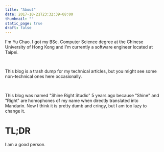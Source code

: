 ```yaml
---
title: "About"
date: 2017-10-21T23:32:39+08:00
thumbnail: ""
static_page: true
draft: false
---
```


I'm Yu Chao. I got my BSc. Computer Science degree at the Chinese University of Hong Kong and I'm currently a software engineer located at Taipei.

<br />

This blog is a trash dump for my technical articles, but you might see some non-technical ones here occasionally.

<br />

This blog was named "Shine Right Studio" 5 years ago because "Shine" and "Right" are homophones of my name when directly translated into Mandarin. Now I think it is pretty dumb and cringy, but I am too lazy to change it.

# TL;DR
I am a good person.
